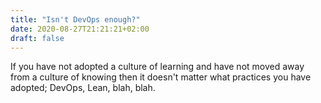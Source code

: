 ```yaml
---
title: "Isn't DevOps enough?"
date: 2020-08-27T21:21:21+02:00
draft: false
---
```


If you have not adopted a culture of learning and have not moved away from a culture of knowing then it doesn't matter what practices you have adopted; DevOps, Lean, blah, blah.
